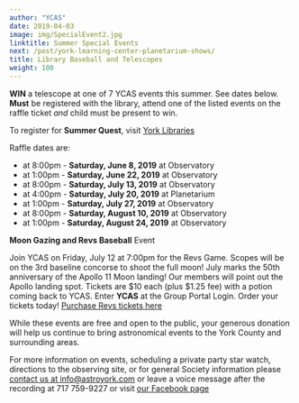 ```yaml
---
author: "YCAS"
date: 2019-04-03
image: img/SpecialEvent2.jpg
linktitle: Summer Special Events
next: /post/york-learning-center-planetarium-shows/
title: Library Baseball and Telescopes
weight: 100
---
```

**WIN** a telescope at one of 7 YCAS events this summer. See dates below. **Must** be registered with the library, attend one of the listed events on the raffle ticket *and* child must be present to win.

To register for **Summer Quest**, visit [York Libraries](https://www.yorklibraries.org/library-services-programs/summerquest-2019)

Raffle dates are: 

*  at 8:00pm - **Saturday, June  8, 2019** at Observatory
*  at 1:00pm - **Saturday, June 22, 2019** at Observatory
*  at 8:00pm - **Saturday, July 13, 2019** at Observatory
*  at 4:00pm - **Saturday, July 20, 2019** at Planetarium
*  at 1:00pm - **Saturday, July 27, 2019** at Observatory
*  at 8:00pm - **Saturday, August 10, 2019** at Observatory
*  at 1:00pm - **Saturday, August 24, 2019** at Observatory
 

**Moon Gazing and Revs Baseball** Event

Join YCAS on Friday, July 12 at 7:00pm for the Revs Game. Scopes will be on the 3rd baseline concorse to shoot the full moon! July marks the 50th anniversary of the Apollo 11 Moon landing! Our members will point out the Apollo landing spot. Tickets are $10 each (plus $1.25 fee) with a potion coming back to YCAS. Enter **YCAS** at the Group Portal Login. Order your tickets today!
[Purchase Revs tickets here](http://yr1.glitnirticketing.com/yrticket/web/logingroup.php?password=ycas&amp;auto=1)

While these events are free and open to the public, your generous donation will help us continue to bring astronomical events to the York County and surrounding areas.

For more information on events, scheduling a private party star watch, directions to the observing site, or for general Society information please [contact us at info@astroyork.com](info@astroyork.com) or leave a voice message after the recording at 717 759-9227 or visit [our Facebook page](https://www.facebook.com/astroyork)
